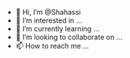 - 👋 Hi, I’m @Shahassi
- 👀 I’m interested in ...
- 🌱 I’m currently learning ...
- 💞️ I’m looking to collaborate on ...
- 📫 How to reach me ...

<!---
Shahassi/Shahassi is a ✨ special ✨ repository because its `README.md` (this file) appears on your GitHub profile.
You can click the Preview link to take a look at your changes.
--->
